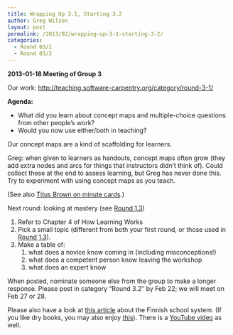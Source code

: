 ```yaml
---
title: Wrapping Up 3.1, Starting 3.2
author: Greg Wilson
layout: post
permalink: /2013/02/wrapping-up-3-1-starting-3-2/
categories:
  - Round 03/1
  - Round 03/2
---
```

**2013-01-18 Meeting of Group 3**

Our work: <http://teaching.software-carpentry.org/category/round-3-1/>

**Agenda:**

*   What did you learn about concept maps and multiple-choice questions from other people&#8217;s work?
*   Would you now use either/both in teaching?

Our concept maps are a kind of scaffolding for learners.

Greg: when given to learners as handouts, concept maps often grow (they add extra nodes and arcs for things that instructors didn&#8217;t think of). Could collect these at the end to assess learning, but Greg has never done this. Try to experiment with using concept maps as you teach.

(See also [Titus Brown on minute cards][1].)

Next round: looking at mastery (see [Round 1.3][2])

1.  Refer to Chapter 4 of How Learning Works
2.  Pick a small topic (different from both your first round, or those used in [Round 1.3][2]).
3.  Make a table of: 
    1.  what does a novice know coming in (including misconceptions!)
    2.  what does a competent person know leaving the workshop
    3.  what does an expert know

When posted, nominate someone else from the group to make a longer response. Please post in category &#8220;Round 3.2&#8243; by Feb 22; we will meet on Feb 27 or 28.

Please also have a look at [this article][3] about the Finnish school system. (If you like dry books, you may also enjoy [this][4]). There is a [YouTube video][5] as well.

 [1]: http://ivory.idyll.org/blog/2012-scripps-swc-postmortem.html
 [2]: http://teaching.software-carpentry.org/category/round-1-3/
 [3]: http://www.theatlantic.com/national/archive/2011/12/what-americans-keep-ignoring-about-finlands-school-success/250564/
 [4]: http://www.amazon.com/Finnish-Lessons-Educational-Change-Finland/dp/0807752576/
 [5]: http://www.youtube.com/watch?v=2kK6u7AsJF8